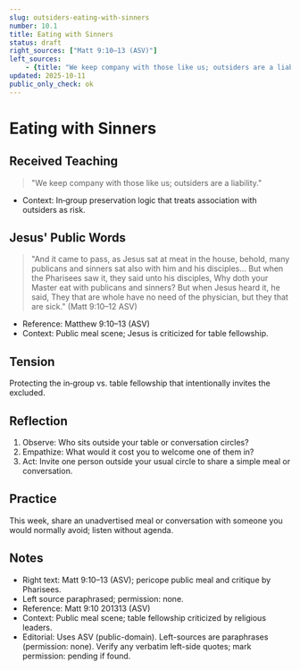 ```yaml
---
slug: outsiders-eating-with-sinners
number: 10.1
title: Eating with Sinners
status: draft
right_sources: ["Matt 9:10–13 (ASV)"]
left_sources:
	- {title: "We keep company with those like us; outsiders are a liability.", type: paraphrase, permission: none}
updated: 2025-10-11
public_only_check: ok
---
```


# Eating with Sinners

## Received Teaching
> "We keep company with those like us; outsiders are a liability."
- Context: In‑group preservation logic that treats association with outsiders as risk.

## Jesus' Public Words
> "And it came to pass, as Jesus sat at meat in the house, behold, many publicans and sinners sat also with him and his disciples... But when the Pharisees saw it, they said unto his disciples, Why doth your Master eat with publicans and sinners? But when Jesus heard it, he said, They that are whole have no need of the physician, but they that are sick." (Matt 9:10–12 ASV)
- Reference: Matthew 9:10–13 (ASV)
- Context: Public meal scene; Jesus is criticized for table fellowship.

## Tension
Protecting the in‑group vs. table fellowship that intentionally invites the excluded.

## Reflection
1. Observe: Who sits outside your table or conversation circles?
2. Empathize: What would it cost you to welcome one of them in?
3. Act: Invite one person outside your usual circle to share a simple meal or conversation.

## Practice
This week, share an unadvertised meal or conversation with someone you would normally avoid; listen without agenda.

## Notes
- Right text: Matt 9:10–13 (ASV); pericope public meal and critique by Pharisees.
- Left source paraphrased; permission: none.
- Reference: Matt 9:10
201313 (ASV)
- Context: Public meal scene; table fellowship criticized by religious leaders.
- Editorial: Uses ASV (public-domain). Left-sources are paraphrases (permission: none). Verify any verbatim left-side quotes; mark permission: pending if found.
